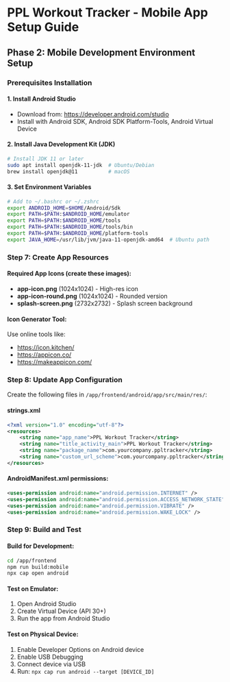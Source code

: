 # PPL Workout Tracker - Mobile App Setup Guide

## Phase 2: Mobile Development Environment Setup

### Prerequisites Installation

#### 1. Install Android Studio
- Download from: https://developer.android.com/studio
- Install with Android SDK, Android SDK Platform-Tools, Android Virtual Device

#### 2. Install Java Development Kit (JDK)
```bash
# Install JDK 11 or later
sudo apt install openjdk-11-jdk  # Ubuntu/Debian
brew install openjdk@11          # macOS
```

#### 3. Set Environment Variables
```bash
# Add to ~/.bashrc or ~/.zshrc
export ANDROID_HOME=$HOME/Android/Sdk
export PATH=$PATH:$ANDROID_HOME/emulator
export PATH=$PATH:$ANDROID_HOME/tools
export PATH=$PATH:$ANDROID_HOME/tools/bin
export PATH=$PATH:$ANDROID_HOME/platform-tools
export JAVA_HOME=/usr/lib/jvm/java-11-openjdk-amd64  # Ubuntu path
```

### Step 7: Create App Resources

#### Required App Icons (create these images):
- **app-icon.png** (1024x1024) - High-res icon
- **app-icon-round.png** (1024x1024) - Rounded version
- **splash-screen.png** (2732x2732) - Splash screen background

#### Icon Generator Tool:
Use online tools like:
- https://icon.kitchen/
- https://appicon.co/
- https://makeappicon.com/

### Step 8: Update App Configuration

Create the following files in `/app/frontend/android/app/src/main/res/`:

#### strings.xml
```xml
<?xml version="1.0" encoding="utf-8"?>
<resources>
    <string name="app_name">PPL Workout Tracker</string>
    <string name="title_activity_main">PPL Workout Tracker</string>
    <string name="package_name">com.yourcompany.ppltracker</string>
    <string name="custom_url_scheme">com.yourcompany.ppltracker</string>
</resources>
```

#### AndroidManifest.xml permissions:
```xml
<uses-permission android:name="android.permission.INTERNET" />
<uses-permission android:name="android.permission.ACCESS_NETWORK_STATE" />
<uses-permission android:name="android.permission.VIBRATE" />
<uses-permission android:name="android.permission.WAKE_LOCK" />
```

### Step 9: Build and Test

#### Build for Development:
```bash
cd /app/frontend
npm run build:mobile
npx cap open android
```

#### Test on Emulator:
1. Open Android Studio
2. Create Virtual Device (API 30+)
3. Run the app from Android Studio

#### Test on Physical Device:
1. Enable Developer Options on Android device
2. Enable USB Debugging
3. Connect device via USB
4. Run: `npx cap run android --target [DEVICE_ID]`
